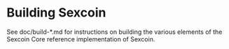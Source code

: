 Building Sexcoin
================

See doc/build-*.md for instructions on building the various
elements of the Sexcoin Core reference implementation of Sexcoin.
